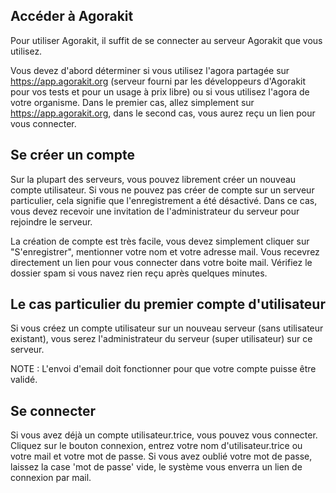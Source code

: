 ## Accéder à Agorakit

Pour utiliser Agorakit, il suffit de se connecter au serveur Agorakit que vous utilisez.

Vous devez d'abord déterminer si vous utilisez l'agora partagée sur https://app.agorakit.org (serveur fourni par les développeurs d'Agorakit pour vos tests et pour un usage à prix libre) ou si vous utilisez l'agora de votre organisme. Dans le premier cas, allez simplement sur https://app.agorakit.org, dans le second cas, vous aurez reçu un lien pour vous connecter.


## Se créer un compte
Sur la plupart des serveurs, vous pouvez librement créer un nouveau compte utilisateur. Si vous ne pouvez pas créer de compte sur un serveur particulier, cela signifie que l'enregistrement a été désactivé. Dans ce cas, vous devez recevoir une invitation de l'administrateur du serveur pour rejoindre le serveur.

La création de compte est très facile, vous devez simplement cliquer sur "S'enregistrer", mentionner votre nom et votre adresse mail. Vous recevrez directement un lien pour vous connecter dans votre boite mail. Vérifiez le dossier spam si vous navez rien reçu après quelques minutes.

## Le cas particulier du premier compte d'utilisateur
Si vous créez un compte utilisateur sur un nouveau serveur (sans utilisateur existant), vous serez l'administrateur du serveur (super utilisateur) sur ce serveur.


NOTE : L'envoi d'email doit fonctionner pour que votre compte puisse être validé.


## Se connecter
Si vous avez déjà un compte utilisateur.trice, vous pouvez vous connecter. Cliquez sur le bouton connexion, entrez votre nom d'utilisateur.trice ou votre mail et votre mot de passe. Si vous avez oublié votre mot de passe, laissez la case 'mot de passe' vide, le système vous enverra un lien de connexion par mail.

